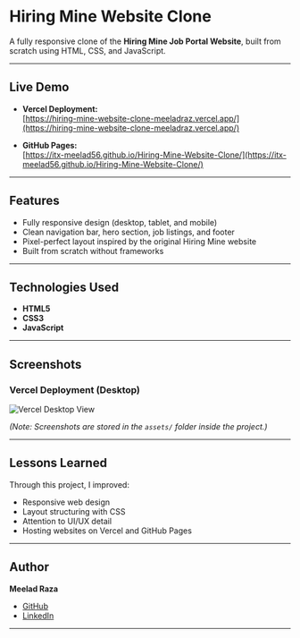 # Hiring Mine Website Clone

A fully responsive clone of the **Hiring Mine Job Portal Website**, built from scratch using HTML, CSS, and JavaScript.

---

## Live Demo

- **Vercel Deployment:**  
  [https://hiring-mine-website-clone-meeladraz.vercel.app/](https://hiring-mine-website-clone-meeladraz.vercel.app/)

- **GitHub Pages:**  
  [https://itx-meelad56.github.io/Hiring-Mine-Website-Clone/](https://itx-meelad56.github.io/Hiring-Mine-Website-Clone/)

---

## Features

- Fully responsive design (desktop, tablet, and mobile)
- Clean navigation bar, hero section, job listings, and footer
- Pixel-perfect layout inspired by the original Hiring Mine website
- Built from scratch without frameworks

---

## Technologies Used

- **HTML5**
- **CSS3**
- **JavaScript**

---

## Screenshots

### Vercel Deployment (Desktop)
![Vercel Desktop View](./assets/screenshot-vercel.png)


*(Note: Screenshots are stored in the `assets/` folder inside the project.)*

---

## Lessons Learned

Through this project, I improved:

- Responsive web design
- Layout structuring with CSS
- Attention to UI/UX detail
- Hosting websites on Vercel and GitHub Pages

---

## Author

**Meelad Raza**  

- [GitHub](https://github.com/itx-meelad56)
- [LinkedIn](https://www.linkedin.com/)

---
